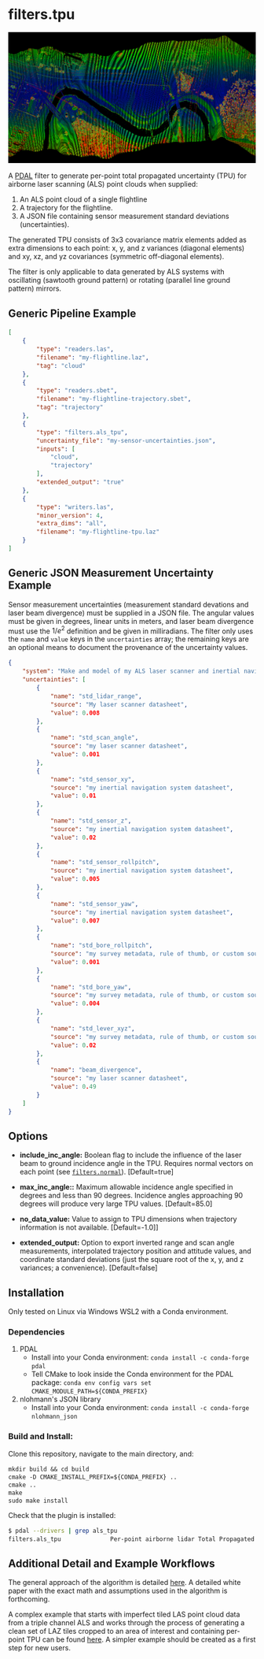 # filters.tpu

![](doc/img/flightline111-StdZ-large.png)

A [PDAL](https://pdal.io/index.html) filter to generate per-point total propagated uncertainty (TPU) for airborne laser scanning (ALS) point clouds when supplied:

1. An ALS point cloud of a single flightline
2. A trajectory for the flightline.
3. A JSON file containing sensor measurement standard deviations (uncertainties).

The generated TPU consists of 3x3 covariance matrix elements added as extra dimensions to each point: x, y, and z variances (diagonal elements) and xy, xz, and yz covariances (symmetric off-diagonal elements).

The filter is only applicable to data generated by ALS systems with oscillating (sawtooth ground pattern) or rotating (parallel line ground pattern) mirrors.


## Generic Pipeline Example

```json
[
    {
        "type": "readers.las",
        "filename": "my-flightline.laz",
        "tag": "cloud"
    },
    {
        "type": "readers.sbet",
        "filename": "my-flightline-trajectory.sbet",
        "tag": "trajectory"
    },
    {
        "type": "filters.als_tpu",
        "uncertainty_file": "my-sensor-uncertainties.json",
        "inputs": [
            "cloud",
            "trajectory"
        ],
        "extended_output": "true"
    },
    {
        "type": "writers.las",
        "minor_version": 4,
        "extra_dims": "all",
        "filename": "my-flightline-tpu.laz"
    }
]
```


## Generic JSON Measurement Uncertainty Example

Sensor measurement uncertainties (measurement standard devations and laser beam divergence) must be supplied in a JSON file. The angular values must be given in degrees, linear units in meters, and laser beam divergence must use the $1/e^2$ definition and be given in milliradians. The filter only uses the `name` and `value` keys in the `uncertainties` array; the remaining keys are an optional means to document the provenance of the uncertainty values.

```json
{
    "system": "Make and model of my ALS laser scanner and inertial navigation system",
    "uncertainties": [
        {
            "name": "std_lidar_range",
            "source": "My laser scanner datasheet",
            "value": 0.008
        },
        {
            "name": "std_scan_angle",
            "source": "my laser scanner datasheet",
            "value": 0.001
        },
        {
            "name": "std_sensor_xy",
            "source": "my inertial navigation system datasheet",
            "value": 0.01
        },
        {
            "name": "std_sensor_z",
            "source": "my inertial navigation system datasheet",
            "value": 0.02
        },
        {
            "name": "std_sensor_rollpitch",
            "source": "my inertial navigation system datasheet",
            "value": 0.005
        },
        {
            "name": "std_sensor_yaw",
            "source": "my inertial navigation system datasheet",
            "value": 0.007
        },
        {
            "name": "std_bore_rollpitch",
            "source": "my survey metadata, rule of thumb, or custom source",
            "value": 0.001
        },
        {
            "name": "std_bore_yaw",
            "source": "my survey metadata, rule of thumb, or custom source",
            "value": 0.004
        },
        {
            "name": "std_lever_xyz",
            "source": "my survey metadata, rule of thumb, or custom source",
            "value": 0.02
        },
        {
            "name": "beam_divergence",
            "source": "my laser scanner datasheet",
            "value": 0.49
        }
    ]
}
```


## Options

* **include_inc_angle:** Boolean flag to include the influence of the laser beam to ground incidence angle in the TPU. Requires normal vectors on each point (see [`filters.normal`](https://pdal.io/stages/filters.normal.html?highlight=filters%20normal)). [Default=true]

* **max_inc_angle::** Maximum allowable incidence angle specified in degrees and less than 90 degrees. Incidence angles approaching 90 degrees will produce very large TPU values. [Default=85.0]

* **no_data_value:** Value to assign to TPU dimensions when trajectory information is not available. [Default=-1.0]]
        
* **extended_output:** Option to export inverted range and scan angle measurements, interpolated trajectory position and attitude values, and coordinate standard deviations (just the square root of the x, y, and z variances; a convenience). [Default=false]


## Installation

Only tested on Linux via Windows WSL2 with a Conda environment.

### Dependencies

1. PDAL
    * Install into your Conda environment: `conda install -c conda-forge pdal`
    * Tell CMake to look inside the Conda environment for the PDAL package: `conda env config vars set CMAKE_MODULE_PATH=${CONDA_PREFIX}`
2. nlohmann's JSON library
    * Install into your Conda environment: `conda install -c conda-forge nlohmann_json`

### Build and Install:

Clone this repository, navigate to the main directory, and:
```
mkdir build && cd build
cmake -D CMAKE_INSTALL_PREFIX=${CONDA_PREFIX} ..
cmake ..
make
sudo make install
```

Check that the plugin is installed:
```bash
$ pdal --drivers | grep als_tpu
filters.als_tpu              Per-point airborne lidar Total Propagated Uncertainty (TPU) via a generic sensor model
```


## Additional Detail and Example Workflows

The general approach of the algorithm is detailed [here](doc/details.md). A detailed white paper with the exact math and assumptions used in the algorithm is forthcoming.

A complex example that starts with imperfect tiled LAS point cloud data from a triple channel ALS and works through the process of generating a clean set of LAZ tiles cropped to an area of interest and containing per-point TPU can be found [here](doc/example/example.md). A simpler example should be created as a first step for new users.
